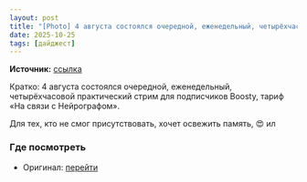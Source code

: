 ```yaml
---
layout: post
title: "[Photo] 4 августа состоялся очередной, еженедельный, четырёхчасовой практический стрим для под [...]"
date: 2025-10-25
tags: [дайджест]
---
```


**Источник:** [ссылка](https://t.me/neyr0graph/3088)

Кратко: 4 августа состоялся очередной, еженедельный, четырёхчасовой практический стрим для подписчиков Boosty, тариф «На связи с Нейрографом».

Для тех, кто не смог присутствовать, хочет освежить память, 😍 ил

### Где посмотреть
- Оригинал: [перейти]({link})
